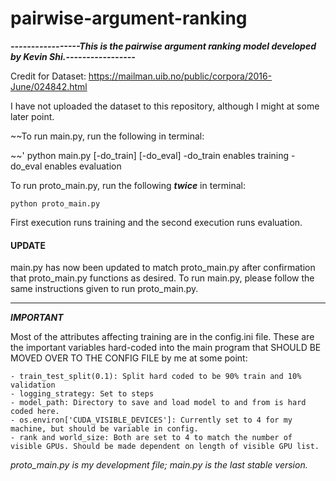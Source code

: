 # pairwise-argument-ranking

***-----------------This is the pairwise argument ranking model developed by Kevin Shi.-----------------***


Credit for Dataset: https://mailman.uib.no/public/corpora/2016-June/024842.html

I have not uploaded the dataset to this repository, although I might at some later point.


~~To run main.py, run the following in terminal:

~~'	python main.py [-do_train] [-do_eval]
	-do_train enables training
	-do_eval enables evaluation
	
To run proto_main.py, run the following ***twice*** in terminal:

	python proto_main.py
	
First execution runs training and the second execution runs evaluation.

#### UPDATE

main.py has now been updated to match proto_main.py after confirmation that proto_main.py functions as desired. To run main.py, please follow the same instructions given to run proto_main.py.

---------------------------------------------------------------------------------------------------------------

***IMPORTANT***

Most of the attributes affecting training are in the config.ini file. These are the important variables hard-coded into the main program that SHOULD BE MOVED OVER TO THE CONFIG FILE by me at some point:

	- train_test_split(0.1): Split hard coded to be 90% train and 10% validation
	- logging_strategy: Set to steps
	- model_path: Directory to save and load model to and from is hard coded here.
	- os.environ['CUDA_VISIBLE_DEVICES']: Currently set to 4 for my machine, but should be variable in config.
	- rank and world_size: Both are set to 4 to match the number of visible GPUs. Should be made dependent on length of visible GPU list.
	
*proto_main.py is my development file; main.py is the last stable version.*

